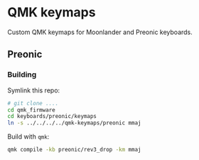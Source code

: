 # QMK keymaps

Custom QMK keymaps for Moonlander and Preonic keyboards.

## Preonic

### Building

Symlink this repo:

```sh
# git clone ....
cd qmk_firmware
cd keyboards/preonic/keymaps
ln -s ../../../../qmk-keymaps/preonic mmaj
```

Build with `qmk`:

```sh
qmk compile -kb preonic/rev3_drop -km mmaj
```
